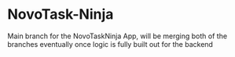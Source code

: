 # NovoTask-Ninja
Main branch for the NovoTaskNinja App, will be merging both of the branches eventually once logic is fully built out for the backend
